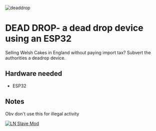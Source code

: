 
![deaddrop](https://i.imgur.com/iFY4jB7.jpg)

# DEAD DROP- a dead drop device using an ESP32

Selling Welsh Cakes in England without paying import tax? Subvert the authorities a deadrop device.

## Hardware needed

* ESP32 

## Notes

Obv don't use this for illegal activity 

[![LN Slave Mod](https://i.imgur.com/ET6wO42.png)](https://www.youtube.com/watch?v=HykbBntf-Q4)


